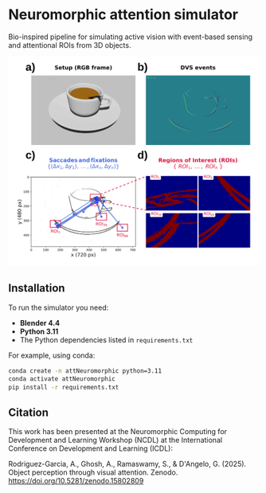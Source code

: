 # Neuromorphic attention simulator
Bio-inspired pipeline for simulating active vision with event-based sensing and attentional ROIs from 3D objects.

<p align="left">
  <img src="./figures/NCDL_abstractfig.svg" alt="Attentional pipeline" width="720">
</p>

## Installation
To run the simulator you need:

- **Blender 4.4**
- **Python 3.11**
- The Python dependencies listed in `requirements.txt`

For example, using conda:

```bash
conda create -n attNeuromorphic python=3.11
conda activate attNeuromorphic
pip install -r requirements.txt
```

## Citation
This work has been presented at the Neuromorphic Computing for Development and Learning Workshop (NCDL) at the International Conference on Development and Learning (ICDL):

Rodriguez-Garcia, A., Ghosh, A., Ramaswamy, S., & D'Angelo, G. (2025). Object perception through visual attention. Zenodo. https://doi.org/10.5281/zenodo.15802809
